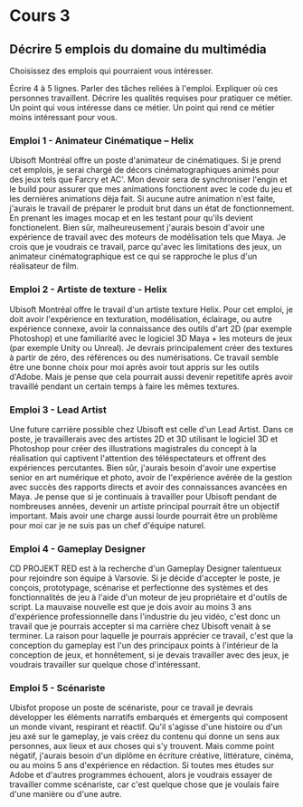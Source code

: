 # Cours 3
## Décrire 5 emplois du domaine du multimédia
Choisissez des emplois qui pourraient vous intéresser. 

Écrire 4 à 5 lignes. Parler des tâches reliées à l'emploi. Expliquer où ces personnes travaillent. Décrire les qualités requises pour pratiquer ce métier. Un point qui vous intéresse dans ce métier. Un point qui rend ce métier moins intéressant pour vous.  

### Emploi 1 - Animateur Cinématique – Helix

Ubisoft Montréal offre un poste d'animateur de cinématiques. Si je prend cet emplois, je serai chargé de décors cinématographiques animés pour des jeux tels que Farcry et AC'. Mon devoir sera de synchroniser l'engin et le build pour assurer que mes animations fonctionent avec le code du jeu et les dernières animations dèja fait. Si aucune autre animation n'est faite, j'aurais le travail de préparer le produit brut dans un état de fonctionnement. En prenant les images mocap et en les testant pour qu'ils devient fonctionelent. Bien sûr, malheureusement j'aurais besoin d'avoir une expérience de travail avec des moteurs de modélisation tels que Maya. Je crois que je voudrais ce travail, parce qu'avec les limitations des jeux, un animateur cinématographique est ce qui se rapproche le plus d'un réalisateur de film.

### Emploi 2 - Artiste de texture - Helix

Ubisoft Montréal offre le travail d'un artiste texture Helix. Pour cet emploi, je doit avoir l'expérience en texturation, modélisation, éclairage, ou autre expérience connexe,
avoir la connaissance des outils d'art 2D (par exemple Photoshop) et une familiarité avec le logiciel 3D Maya + les moteurs de jeux (par exemple Unity ou Unreal). Je devrais principalement créer des textures à partir de zéro, des références ou des numérisations. Ce travail semble être une bonne choix pour moi après avoir tout appris sur les outils d'Adobe. Mais je pense que cela pourrait aussi devenir repetitife après avoir travaillé pendant un certain temps à faire les mêmes textures.

### Emploi 3 - Lead Artist

Une future carrière possible chez Ubisoft est celle d'un Lead Artist. Dans ce poste, je travaillerais avec des artistes 2D et 3D utilisant le logiciel 3D et Photoshop pour créer des illustrations magistrales du concept à la réalisation qui captivent l'attention des téléspectateurs et offrent des expériences percutantes. Bien sûr, j'aurais besoin d'avoir une expertise senior en art numérique et photo, avoir de  l'expérience avérée de la gestion avec succès des rapports directs et avoir des connaissances avancées en Maya. Je pense que si je continuais à travailler pour Ubisoft pendant de nombreuses années, devenir un artiste principal pourrait être un objectif important. Mais avoir une charge aussi lourde pourrait être un problème pour moi car je ne suis pas un chef d'équipe naturel.

### Emploi 4 - Gameplay Designer

CD PROJEKT RED est à la recherche d'un Gameplay Designer talentueux pour rejoindre son équipe à Varsovie. Si je décide d'accepter le poste, je conçois, prototypage, scénarise et perfectionne des systèmes et des fonctionnalités de jeu à l'aide d'un moteur de jeu propriétaire et d'outils de script. La mauvaise nouvelle est que je dois avoir au moins 3 ans d'expérience professionnelle dans l'industrie du jeu vidéo, c'est donc un travail que je pourrais accepter si ma carrière chez Ubisoft venait à se terminer. La raison pour laquelle je pourrais apprécier ce travail, c'est que la conception du gameplay est l'un des principaux points à l'intérieur de la conception de jeux, et honnêtement, si je devais travailler avec des jeux, je voudrais travailler sur quelque chose d'intéressant.


### Emploi 5 - Scénariste

Ubisfot propose un poste de scénariste, pour ce travail je devrais développer les éléments narratifs embarqués et émergents qui composent un monde vivant, respirant et réactif. Qu'il s'agisse d'une histoire ou d'un jeu axé sur le gameplay, je vais créez du contenu qui donne un sens aux personnes, aux lieux et aux choses qui s'y trouvent. Mais comme point négatif, j'aurais besoin d'un diplôme en écriture créative, littérature, cinéma, ou au moins 5 ans d'expérience en rédaction. Si toutes mes études sur Adobe et d'autres programmes échouent, alors je voudrais essayer de travailler comme scénariste, car c'est quelque chose que je voulais faire d'une manière ou d'une autre.




